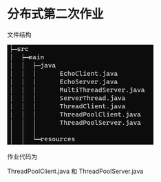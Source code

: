 # 分布式第二次作业

文件结构

![](image/README/1648368392037.png)

作业代码为

ThreadPoolClient.java 和 ThreadPoolServer.java
